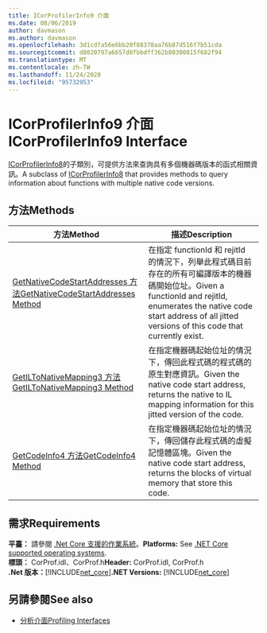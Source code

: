 ```yaml
---
title: ICorProfilerInfo9 介面
ms.date: 08/06/2019
author: davmason
ms.author: davmason
ms.openlocfilehash: 3d1cdfa56e6bb20f08370aa76b87d516f7b51cda
ms.sourcegitcommit: d8020797a6657d0fbbdff362b80300815f682f94
ms.translationtype: MT
ms.contentlocale: zh-TW
ms.lasthandoff: 11/24/2020
ms.locfileid: "95732953"
---
```

# <a name="icorprofilerinfo9-interface"></a><span data-ttu-id="99b78-102">ICorProfilerInfo9 介面</span><span class="sxs-lookup"><span data-stu-id="99b78-102">ICorProfilerInfo9 Interface</span></span>

<span data-ttu-id="99b78-103">[ICorProfilerInfo8](icorprofilerinfo8-interface.md)的子類別，可提供方法來查詢具有多個機器碼版本的函式相關資訊。</span><span class="sxs-lookup"><span data-stu-id="99b78-103">A subclass of [ICorProfilerInfo8](icorprofilerinfo8-interface.md) that provides methods to query information about functions with multiple native code versions.</span></span>  

## <a name="methods"></a><span data-ttu-id="99b78-104">方法</span><span class="sxs-lookup"><span data-stu-id="99b78-104">Methods</span></span>  

| <span data-ttu-id="99b78-105">方法</span><span class="sxs-lookup"><span data-stu-id="99b78-105">Method</span></span>|<span data-ttu-id="99b78-106">描述</span><span class="sxs-lookup"><span data-stu-id="99b78-106">Description</span></span>|  
| ------------|-----------------|  
|[<span data-ttu-id="99b78-107">GetNativeCodeStartAddresses 方法</span><span class="sxs-lookup"><span data-stu-id="99b78-107">GetNativeCodeStartAddresses Method</span></span>](icorprofilerinfo9-getnativecodestartaddresses-method.md)| <span data-ttu-id="99b78-108">在指定 functionId 和 rejitId 的情況下，列舉此程式碼目前存在的所有可編譯版本的機器碼開始位址。</span><span class="sxs-lookup"><span data-stu-id="99b78-108">Given a functionId and rejitId, enumerates the native code start address of all jitted versions of this code that currently exist.</span></span> |
|[<span data-ttu-id="99b78-109">GetILToNativeMapping3 方法</span><span class="sxs-lookup"><span data-stu-id="99b78-109">GetILToNativeMapping3 Method</span></span>](icorprofilerinfo9-getiltonativemapping3-method.md)| <span data-ttu-id="99b78-110">在指定機器碼起始位址的情況下，傳回此程式碼的程式碼的原生對應資訊。</span><span class="sxs-lookup"><span data-stu-id="99b78-110">Given the native code start address, returns the native to IL mapping information for this jitted version of the code.</span></span> |
|[<span data-ttu-id="99b78-111">GetCodeInfo4 方法</span><span class="sxs-lookup"><span data-stu-id="99b78-111">GetCodeInfo4 Method</span></span>](icorprofilerinfo9-getcodeinfo4-method.md)| <span data-ttu-id="99b78-112">在指定機器碼起始位址的情況下，傳回儲存此程式碼的虛擬記憶體區塊。</span><span class="sxs-lookup"><span data-stu-id="99b78-112">Given the native code start address, returns the blocks of virtual memory that store this code.</span></span> |

## <a name="requirements"></a><span data-ttu-id="99b78-113">需求</span><span class="sxs-lookup"><span data-stu-id="99b78-113">Requirements</span></span>  

<span data-ttu-id="99b78-114">**平臺：** 請參閱 [.Net Core 支援的作業系統](../../../core/install/windows.md?pivots=os-windows)。</span><span class="sxs-lookup"><span data-stu-id="99b78-114">**Platforms:** See [.NET Core supported operating systems](../../../core/install/windows.md?pivots=os-windows).</span></span>  
<span data-ttu-id="99b78-115">**標頭：** CorProf.idl、CorProf.h</span><span class="sxs-lookup"><span data-stu-id="99b78-115">**Header:** CorProf.idl, CorProf.h</span></span>  
<span data-ttu-id="99b78-116">**.Net 版本：**[!INCLUDE[net_core](../../../../includes/net-core-22-md.md)]</span><span class="sxs-lookup"><span data-stu-id="99b78-116">**.NET Versions:** [!INCLUDE[net_core](../../../../includes/net-core-22-md.md)]</span></span>  

## <a name="see-also"></a><span data-ttu-id="99b78-117">另請參閱</span><span class="sxs-lookup"><span data-stu-id="99b78-117">See also</span></span>

- [<span data-ttu-id="99b78-118">分析介面</span><span class="sxs-lookup"><span data-stu-id="99b78-118">Profiling Interfaces</span></span>](profiling-interfaces.md)
